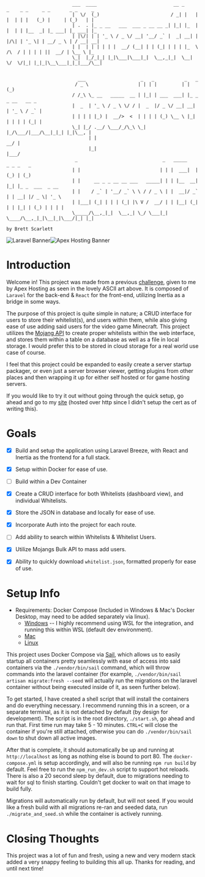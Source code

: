 ```
                        ___  ____                            __ _     _    _ _     _ _       _ _     _   
                        |  \/  (_)                          / _| |   | |  | | |   (_) |     | (_)   | |  
                        | .  . |_ _ __   ___  ___ _ __ __ _| |_| |_  | |  | | |__  _| |_ ___| |_ ___| |_ 
                        | |\/| | | '_ \ / _ \/ __| '__/ _` |  _| __| | |/\| | '_ \| | __/ _ \ | / __| __|
                        | |  | | | | | |  __/ (__| | | (_| | | | |_  \  /\  / | | | | ||  __/ | \__ \ |_ 
                        \_|  |_/_|_| |_|\___|\___|_|  \__,_|_|  \__|  \/  \/|_| |_|_|\__\___|_|_|___/\__|
                                                                                                         
                                                                                                         
                          ___                    _   _           _   _                                   
                         / _ \                  | | | |         | | (_)                                  
                        / /_\ \_ __   _____  __ | |_| | ___  ___| |_ _ _ __   __ _                       
                        |  _  | '_ \ / _ \ \/ / |  _  |/ _ \/ __| __| | '_ \ / _` |                      
                        | | | | |_) |  __/>  <  | | | | (_) \__ \ |_| | | | | (_| |                      
                        \_| |_/ .__/ \___/_/\_\ \_| |_/\___/|___/\__|_|_| |_|\__, |                      
                              | |                                             __/ |                      
                              |_|                                            |___/
                         _                               _   _____    _ _ _   _                          
                        | |                             | | |  ___|  | (_) | (_)                         
                        | |     __ _ _ __ __ ___   _____| | | |__  __| |_| |_ _  ___  _ __               
                        | |    / _` | '__/ _` \ \ / / _ \ | |  __|/ _` | | __| |/ _ \| '_ \              
                        | |___| (_| | | | (_| |\ V /  __/ | | |__| (_| | | |_| | (_) | | | |             
                        \_____/\__,_|_|  \__,_| \_/ \___|_| \____/\__,_|_|\__|_|\___/|_| |_|             

by Brett Scarlett
```


![Laravel Banner](https://laravel.com/img/logomark.min.svg)![Apex Hosting Banner](https://cdn.apexminecrafthosting.com/assets/images/apex_logo.webp)             




# Introduction

Welcome in! This project was made from a previous [challenge](https://github.com/13011brett/apex_challenge), given to me by Apex Hosting as seen in the lovely ASCII art above. It is composed of `Laravel` for the back-end & `React` for the front-end, utilizing Inertia as a bridge in some ways.

The purpose of this project is quite simple in nature; a CRUD interface for users to store their whitelist(s), and users within them, while also giving ease of use adding said users for the video game Minecraft. This project utilizes the [Mojang API](https://wiki.vg/Mojang_API#Usernames_to_UUIDs) to create proper whitelists within the web interface, and stores them within a table on a database as well as a file in local storage. I would prefer this to be stored in cloud storage for a real world use case of course.

I feel that this project could be expanded to easily create a server startup packager, or even just a server browser viewer, getting plugins from other places and then wrapping it up for either self hosted or for game hosting servers.

If you would like to try it out without going through the quick setup, go ahead and go to my [site](http://apex.scarletttech.com) (hosted over http since I didn't setup the cert as of writing this).

# Goals

- [x] Build and setup the application using Laravel Breeze, with React and Inertia as the frontend for a full stack.
- [X] Setup within Docker for ease of use.
- [ ] Build within a Dev Container
- [x] Create a CRUD interface for both Whitelists (dashboard view), and individual Whitelists.
- [x] Store the JSON in database and locally for ease of use.
- [x] Incorporate Auth into the project for each route.
- [ ] Add ability to search within Whitelists & Whitelist Users.
- [x] Utilize Mojangs Bulk API to mass add users.
- [x] Ability to quickly download `whitelist.json`, formatted properly for ease of use. 


# Setup Info

- Requirements: Docker Compose (Included in Windows & Mac's Docker Desktop, may need to be added separately via linux).
    - [Windows](https://docs.docker.com/desktop/install/windows-install/) -- I highly recommend using WSL for the integration, and running this within WSL (default dev environment).
    - [Mac](https://docs.docker.com/desktop/install/windows-install/)
    - [Linux](https://docs.docker.com/desktop/install/linux-install/)
 
This project uses Docker Compose via [Sail](https://laravel.com/docs/11.x/sail), which allows us to easily startup all containers pretty seamlessly with ease of access into said containers via the `./vendor/bin/sail` command, which will throw commands into the laravel container (for example, `./vendor/bin/sail artisan migrate:fresh --seed` will actually run the migrations on the laravel container without being executed inside of it, as seen further below).

To get started, I have created a shell script that will install the containers and do everything necessary. I recommend running this in a screen, or a separate terminal, as it is not detached by default (by design for development).
The script is in the root directory, `./start.sh`, go ahead and run that. First time run may take 5 - 10 minutes. `CTRL+C` will close the container if you're still attached, otherwise you can do `./vendor/bin/sail down` to shut down all active images.

After that is complete, it should automatically be up and running at `http://localhost` as long as nothing else is bound to port 80.
The `docker-compose.yml` is setup accordingly, and will also be running `npm run build` by default. Feel free to run the `npm_run_dev.sh` script to support hot reloads. There is also a 20 second sleep by default, due to migrations needing to wait for sql to finish starting. Couldn't get docker to wait on that image to build fully.

Migrations will automatically run by default, but will not seed. If you would like a fresh build with all migrations re-ran and seeded data, run `./migrate_and_seed.sh` while the container is actively running.

# Closing Thoughts

This project was a lot of fun and fresh, using a new and very modern stack added a very snappy feeling to building this all up. Thanks for reading, and until next time!
